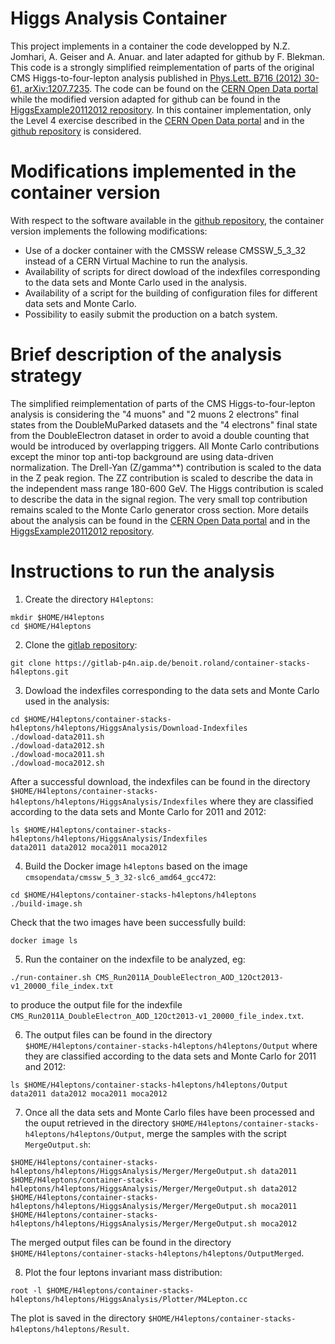 # Higgs Analysis Container

This project implements in a container the code developped by N.Z. Jomhari, A. Geiser and A. Anuar. and later adapted for github by F. Blekman.
This code is a strongly simplified reimplementation of parts of the original CMS Higgs-to-four-lepton analysis published in [Phys.Lett. B716 (2012) 30-61, 
arXiv:1207.7235](https://inspirehep.net/record/1124338?ln=en). The code can be found on the [CERN Open Data portal](http://opendata.cern.ch/record/5500)  
while the modified version adapted for github can be found in the [HiggsExample20112012 repository](https://github.com/cms-opendata-analyses/HiggsExample20112012/). 
In this container implementation, only the Level 4 exercise described in the [CERN Open Data portal](http://opendata.cern.ch/record/5500) 
and in the [github repository](https://github.com/cms-opendata-analyses/HiggsExample20112012/) is considered. 

# Modifications implemented in the container version

With respect to the software available in the [github repository](https://github.com/cms-opendata-analyses/HiggsExample20112012/), the container version implements
the following modifications:
* Use of a docker container with the CMSSW release CMSSW_5_3_32 instead of a CERN Virtual Machine to run the analysis.
* Availability of scripts for direct dowload of the indexfiles corresponding to the data sets and Monte Carlo used in the analysis.
* Availability of a script for the building of configuration files for different data sets and Monte Carlo.
* Possibility to easily submit the production on a batch system.

# Brief description of the analysis strategy

The simplified reimplementation of parts of the CMS Higgs-to-four-lepton analysis is considering the "4 muons" and "2 muons 2 electrons" final states 
from the DoubleMuParked datasets and the "4 electrons" final state from the DoubleElectron dataset in order to avoid a double counting that would be
introduced by overlapping triggers. All Monte Carlo contributions except the minor top anti-top background are using data-driven normalization.
The Drell-Yan (Z/gamma^*) contribution is scaled to the data in the Z peak region. The ZZ contribution is scaled to describe the data in the independent mass range 
180-600 GeV. The Higgs contribution is scaled to describe the data in the signal region. The very small top contribution remains scaled to the Monte Carlo generator 
cross section. More details about the analysis can be found in the [CERN Open Data portal](http://opendata.cern.ch/record/5500) 
and in the [HiggsExample20112012 repository](https://github.com/cms-opendata-analyses/HiggsExample20112012/).     

# Instructions to run the analysis

1. Create the directory `H4leptons`:

```
mkdir $HOME/H4leptons
cd $HOME/H4leptons

```

2. Clone the [gitlab repository](https://gitlab-p4n.aip.de/benoit.roland/container-stacks-h4leptons/-/tree/main/h4leptons):

```
git clone https://gitlab-p4n.aip.de/benoit.roland/container-stacks-h4leptons.git

```
3. Dowload the indexfiles corresponding to the data sets and Monte Carlo used in the analysis: 

```
cd $HOME/H4leptons/container-stacks-h4leptons/h4leptons/HiggsAnalysis/Download-Indexfiles
./dowload-data2011.sh
./dowload-data2012.sh
./dowload-moca2011.sh
./dowload-moca2012.sh

```
After a successful download, the indexfiles can be found in the directory `$HOME/H4leptons/container-stacks-h4leptons/h4leptons/HiggsAnalysis/Indexfiles` where they
are classified according to the data sets and Monte Carlo for 2011 and 2012:

```
ls $HOME/H4leptons/container-stacks-h4leptons/h4leptons/HiggsAnalysis/Indexfiles
data2011 data2012 moca2011 moca2012

```

4. Build the Docker image `h4leptons` based on the image `cmsopendata/cmssw_5_3_32-slc6_amd64_gcc472`:

```
cd $HOME/H4leptons/container-stacks-h4leptons/h4leptons
./build-image.sh

```

Check that the two images have been successfully build:

``` 
docker image ls
```

5. Run the container on the indexfile to be analyzed, eg:

```
./run-container.sh CMS_Run2011A_DoubleElectron_AOD_12Oct2013-v1_20000_file_index.txt
```

to produce the output file for the indexfile `CMS_Run2011A_DoubleElectron_AOD_12Oct2013-v1_20000_file_index.txt`.


6. The output files can be found in the directory `$HOME/H4leptons/container-stacks-h4leptons/h4leptons/Output` where they are classified 
according to the data sets and Monte Carlo for 2011 and 2012:

```
ls $HOME/H4leptons/container-stacks-h4leptons/h4leptons/Output
data2011 data2012 moca2011 moca2012
```

7. Once all the data sets and Monte Carlo files have been processed and the ouput retrieved in the directory `$HOME/H4leptons/container-stacks-h4leptons/h4leptons/Output`,
merge the samples with the script `MergeOutput.sh`:

```
$HOME/H4leptons/container-stacks-h4leptons/h4leptons/HiggsAnalysis/Merger/MergeOutput.sh data2011
$HOME/H4leptons/container-stacks-h4leptons/h4leptons/HiggsAnalysis/Merger/MergeOutput.sh data2012
$HOME/H4leptons/container-stacks-h4leptons/h4leptons/HiggsAnalysis/Merger/MergeOutput.sh moca2011
$HOME/H4leptons/container-stacks-h4leptons/h4leptons/HiggsAnalysis/Merger/MergeOutput.sh moca2012
```

The merged output files can be found in the directory `$HOME/H4leptons/container-stacks-h4leptons/h4leptons/OutputMerged`.

8. Plot the four leptons invariant mass distribution:

```
root -l $HOME/H4leptons/container-stacks-h4leptons/h4leptons/HiggsAnalysis/Plotter/M4Lepton.cc
```

The plot is saved in the directory `$HOME/H4leptons/container-stacks-h4leptons/h4leptons/Result`.